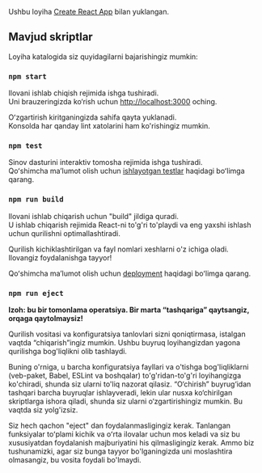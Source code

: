 Ushbu loyiha [Create React App](https://github.com/facebook/create-react-app) bilan yuklangan.

## Mavjud skriptlar

Loyiha katalogida siz quyidagilarni bajarishingiz mumkin:

### `npm start`

Ilovani ishlab chiqish rejimida ishga tushiradi.\
Uni brauzeringizda ko‘rish uchun [http://localhost:3000](http://localhost:3000) oching.

Oʻzgartirish kiritganingizda sahifa qayta yuklanadi.\
Konsolda har qanday lint xatolarini ham ko'rishingiz mumkin.

### `npm test`

Sinov dasturini interaktiv tomosha rejimida ishga tushiradi.\
Qoʻshimcha maʼlumot olish uchun [ishlayotgan testlar](https://facebook.github.io/create-react-app/docs/running-tests) haqidagi boʻlimga qarang.

### `npm run build`

Ilovani ishlab chiqarish uchun "build" jildiga quradi.\
U ishlab chiqarish rejimida React-ni to'g'ri to'playdi va eng yaxshi ishlash uchun qurilishni optimallashtiradi.

Qurilish kichiklashtirilgan va fayl nomlari xeshlarni o'z ichiga oladi.\
Ilovangiz foydalanishga tayyor!

Qoʻshimcha maʼlumot olish uchun [deployment](https://facebook.github.io/create-react-app/docs/deployment) haqidagi boʻlimga qarang.

### `npm run eject` 

**Izoh: bu bir tomonlama operatsiya. Bir marta “tashqariga” qaytsangiz, orqaga qaytolmaysiz!**

Qurilish vositasi va konfiguratsiya tanlovlari sizni qoniqtirmasa, istalgan vaqtda “chiqarish”ingiz mumkin. Ushbu buyruq loyihangizdan yagona qurilishga bog'liqlikni olib tashlaydi.

Buning o'rniga, u barcha konfiguratsiya fayllari va o'tishga bog'liqliklarni (veb-paket, Babel, ESLint va boshqalar) to'g'ridan-to'g'ri loyihangizga ko'chiradi, shunda siz ularni to'liq nazorat qilasiz. “O‘chirish” buyrug‘idan tashqari barcha buyruqlar ishlayveradi, lekin ular nusxa ko‘chirilgan skriptlarga ishora qiladi, shunda siz ularni o‘zgartirishingiz mumkin. Bu vaqtda siz yolg'izsiz.

Siz hech qachon "eject" dan foydalanmasligingiz kerak. Tanlangan funksiyalar toʻplami kichik va oʻrta ilovalar uchun mos keladi va siz bu xususiyatdan foydalanish majburiyatini his qilmasligingiz kerak. Ammo biz tushunamizki, agar siz bunga tayyor bo'lganingizda uni moslashtira olmasangiz, bu vosita foydali bo'lmaydi.